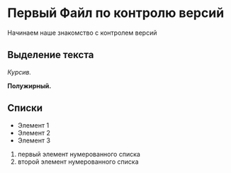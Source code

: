 # Первый Файл по контролю версий


Начинаем наше знакомство с контролем версий

## Выделение текста
*Курсив.*

**Полужирный.**

## Списки
* Элемент 1
* Элемент 2
* Элемент 3

1. первый элемент нумерованного списка
2. второй элемент нумерованного списка


